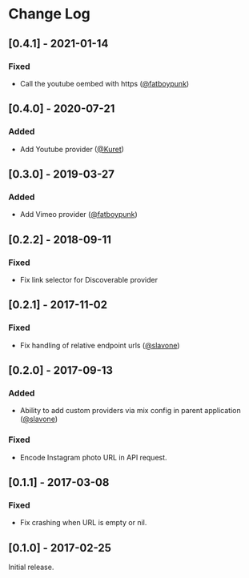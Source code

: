 # Change Log

## [0.4.1] - 2021-01-14
### Fixed
- Call the youtube oembed with https ([@fatboypunk](https://github.com/fatboypunk))

## [0.4.0] - 2020-07-21
### Added
- Add Youtube provider ([@Kuret](https://github.com/Kuret))

## [0.3.0] - 2019-03-27
### Added
- Add Vimeo provider ([@fatboypunk](https://github.com/fatboypunk))

## [0.2.2] - 2018-09-11
### Fixed
- Fix link selector for Discoverable provider

## [0.2.1] - 2017-11-02
### Fixed
- Fix handling of relative endpoint urls ([@slavone](https://github.com/slavone))

## [0.2.0] - 2017-09-13
### Added
- Ability to add custom providers via mix config in parent application ([@slavone](https://github.com/slavone))

### Fixed
- Encode Instagram photo URL in API request.

## [0.1.1] - 2017-03-08
### Fixed
- Fix crashing when URL is empty or nil. 

## [0.1.0] - 2017-02-25

Initial release.
